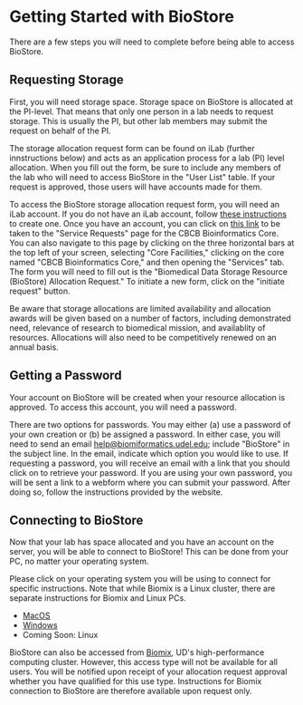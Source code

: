 # Getting Started with BioStore

There are a few steps you will need to complete before being able to access BioStore.

## Requesting Storage

First, you will need storage space.  Storage space on BioStore is allocated at the PI-level.  That means that only one person in a lab needs to request storage.  This is usually the PI, but other lab members may submit the request on behalf of the PI.  

The storage allocation request form can be found on iLab (further innstructions below) and acts as an application process for a lab (PI) level allocation.  When you fill out the form, be sure to include any members of the lab who will need to access BioStore in the "User List" table.  If your request is approved, those users will have accounts made for them.  

To access the BioStore storage allocation request form, you will need an iLab account.  If you do not have an iLab account, follow [these instructions](https://www.dbi.udel.edu/resources-and-facilities/ilab-instructions/ilab-ud-users) to create one.  Once you have an account, you can click on [this link](https://udel.ilabsolutions.com/service_center/3725/?tab=services) to be taken to the "Service Requests" page for the CBCB Bioinformatics Core.  You can also navigate to this page by clicking on the three horizontal bars at the top left of your screen, selecting "Core Facilities," clicking on the core named "CBCB Bioinformatics Core," and then opening the "Services" tab.  The form you will need to fill out is the "Biomedical Data Storage Resource (BioStore) Allocation Request."  To initiate a new form, click on the "initiate request" button.

Be aware that storage allocations are limited availability and allocation awards will be given based on a number of factors, including demonstrated need, relevance of research to biomedical mission, and availablity of resources. Allocations will also need to be competitively renewed on an annual basis.

## Getting a Password

Your account on BioStore will be created when your resource allocation is approved.  To access this account, you will need a password.  

There are two options for passwords.  You may either (a) use a password of your own creation or (b) be assigned a password.  In either case, you will need to send an email help@biomiformatics.udel.edu; include "BioStore" in the subject line.   In the email, indicate which option you would like to use.  If requesting a password, you will receive an email with a link that you should click on to retrieve your password.  If you are using your own password, you will be sent a link to a webform where you can submit your password.  After doing so, follow the instructions provided by the website.

## Connecting to BioStore

Now that your lab has space allocated and you have an account on the server, you will be able to connect to BioStore! This can be done from your PC, no matter your operating system. 

Please click on your operating system you will be using to connect for specific instructions.  Note that while Biomix is a Linux cluster, there are separate instructions for Biomix and Linux PCs.

* [MacOS](./mac_connect.md)
* [Windows](./windows_connect.md)
* Coming Soon: Linux

BioStore can also be accessed from [Biomix](https://bioinformatics.udel.edu/core/hpc/), UD's high-performance computing cluster.  However, this access type will not be available for all users.  You will be notified upon receipt of your allocation request approval whether you have qualified for this use type.  Instructions for Biomix connection to BioStore are therefore available upon request only.
